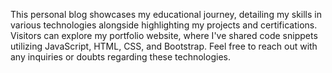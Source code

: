 This personal blog showcases my educational journey, detailing my skills in various technologies alongside highlighting my projects and certifications.
Visitors can explore my portfolio website, where I've shared code snippets utilizing JavaScript, HTML, CSS, and Bootstrap. Feel free to reach out with 
any inquiries or doubts regarding these technologies.
